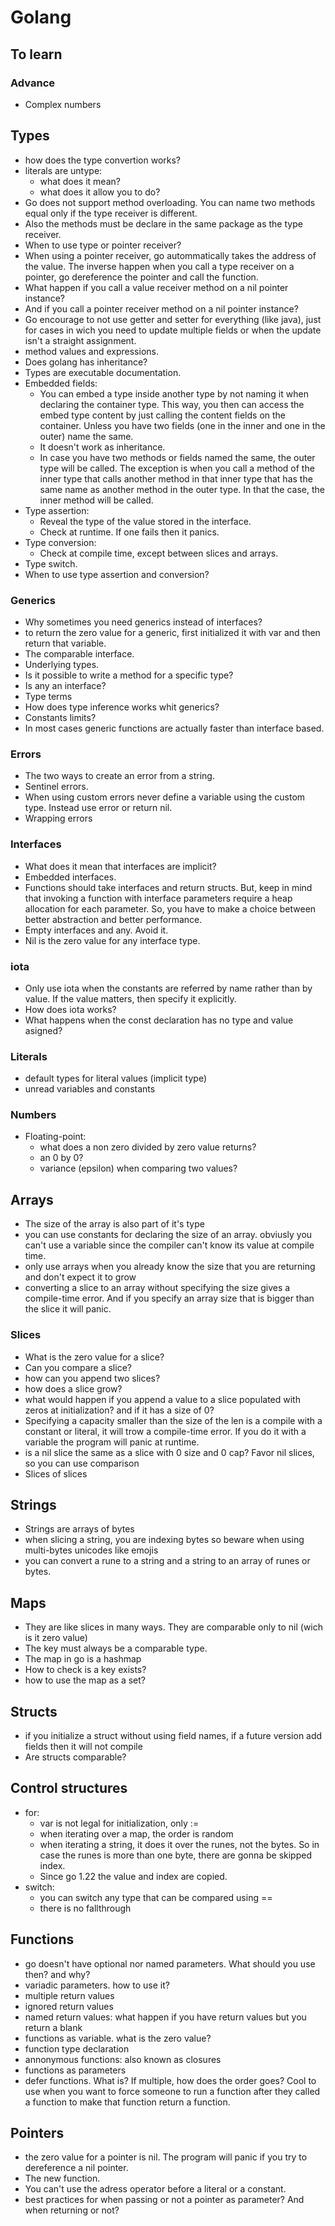 # Golang

## To learn

### Advance 

- Complex numbers

## Types

- how does the type convertion works?
- literals are untype:
    - what does it mean?
    - what does it allow you to do?
- Go does not support method overloading. You can name two methods equal only if 
  the type receiver is different.
- Also the methods must be declare in the same package as the type receiver.
- When to use type or pointer receiver?
- When using a pointer receiver, go autommatically takes the address of the value. 
  The inverse happen when you call a type receiver on a pointer, go dereference 
  the pointer and call the function.
- What happen if you call a value receiver method on a nil pointer instance?
- And if you call a pointer receiver method on a nil pointer instance?
- Go encourage to not use getter and setter for everything (like java), just for 
  cases in wich you need to update multiple fields or when the update isn't a straight 
  assignment.
- method values and expressions.
- Does golang has inheritance?
- Types are executable documentation.
- Embedded fields:
    - You can embed a type inside another type by not naming it when declaring 
      the container type. This way, you then can access the embed type content 
      by just calling the content fields on the container. Unless you have two 
      fields (one in the inner and one in the outer) name the same.
    - It doesn't work as inheritance.
    - In case you have two methods or fields named the same, the outer type will be 
      called. The exception is when you call a method of the inner type that calls 
      another method in that inner type that has the same name as another method 
      in the outer type. In that the case, the inner method will be called.
- Type assertion:
    - Reveal the type of the value stored in the interface.
    - Check at runtime. If one fails then it panics.
- Type conversion:
    - Check at compile time, except between slices and arrays.
- Type switch.
- When to use type assertion and conversion?

### Generics

- Why sometimes you need generics instead of interfaces?
- to return the zero value for a generic, first initialized it with var and then 
  return that variable.
- The comparable interface.
- Underlying types.
- Is it possible to write a method for a specific type?
- Is any an interface?
- Type terms
- How does type inference works whit generics?
- Constants limits?
- In most cases generic functions are actually faster than interface based.

### Errors

- The two ways to create an error from a string.
- Sentinel errors.
- When using custom errors never define a variable using the custom type. Instead 
  use error or return nil.
- Wrapping errors


### Interfaces

- What does it mean that interfaces are implicit?
- Embedded interfaces.
- Functions should take interfaces and return structs. But, keep in mind that 
  invoking a function with interface parameters require a heap allocation for 
  each parameter. So, you have to make a choice between better abstraction and 
  better performance.
- Empty interfaces and any. Avoid it.
- Nil is the zero value for any interface type.

### iota

- Only use iota when the constants are referred by name rather than by value. 
  If the value matters, then specify it explicitly.
- How does iota works?
- What happens when the const declaration has no type and value asigned?

### Literals 

- default types for literal values (implicit type)
- unread variables and constants

### Numbers

- Floating-point:
    - what does a non zero divided by zero value returns?
    - an 0 by 0?
    - variance (epsilon) when comparing two values?

## Arrays

- The size of the array is also part of it's type
- you can use constants for declaring the size of an array. obviusly you can't use 
  a variable since the compiler can't know its value at compile time.
- only use arrays when you already know the size that you are returning and don't 
  expect it to grow
- converting a slice to an array without specifying the size gives a compile-time 
  error. And if you specify an array size that is bigger than the slice it will panic.

### Slices

- What is the zero value for a slice?
- Can you compare a slice?
- how can you append two slices?
- how does a slice grow?
- what would happen if you append a value to a slice populated with zeros at 
  initialization? and if it has a size of 0?
- Specifying a capacity smaller than the size of the len is a compile with a constant 
  or literal, it will trow a compile-time error. If you do it with a variable the
  program will panic at runtime.
- is a nil slice the same as a slice with 0 size and 0 cap? Favor nil slices, so 
  you can use comparison
- Slices of slices

## Strings

- Strings are arrays of bytes
- when slicing a string, you are indexing bytes so beware when using multi-bytes 
  unicodes like emojis
- you can convert a rune to a string and a string to an array of runes or bytes.

## Maps

- They are like slices in many ways. They are comparable only to nil (wich is 
  it zero value)
- The key must always be a comparable type.
- The map in go is a hashmap
- How to check is a key exists?
- how to use the map as a set?

## Structs

- if you initialize a struct without using field names, if a future version add 
  fields then it will not compile
- Are structs comparable?

## Control structures

- for:
    - var is not legal for initialization, only :=
    - when iterating over a map, the order is random
    - when iterating a string, it does it over the runes, not the bytes. 
      So in case the runes is more than one byte, there are gonna be skipped index.
    - Since go 1.22 the value and index are copied.
- switch:
    - you can switch any type that can be compared using ==
    - there is no fallthrough

## Functions

- go doesn't have optional nor named parameters. What should you use then? and why?
- variadic parameters. how to use it?
- multiple return values
- ignored return values
- named return values: what happen if you have return values but you return a blank
- functions as variable. what is the zero value?
- function type declaration
- annonymous functions: also known as closures
- functions as parameters
- defer functions. What is? If multiple, how does the order goes? 
  Cool to use when you want to force someone to run a function after they called 
  a function to make that function return a function.

## Pointers

- the zero value for a pointer is nil. The program will panic if you try to 
  dereference a nil pointer.
- The new function.
- You can't use the adress operator before a literal or a constant.
- best practices for when passing or not a pointer as parameter? And when returning 
  or not?

